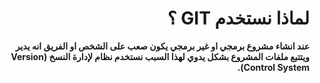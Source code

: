 <div dir = rtl > 


# لماذا نستخدم GIT ؟


**عند انشاء مشروع برمجي او غير برمجي يكون صعب على الشخص او الفريق انه يدير ويتتبع ملفات المشروع بشكل يدوي لهذا السبب نستخدم نظام لإدارة النسخ (Version Control System).**


</div >
